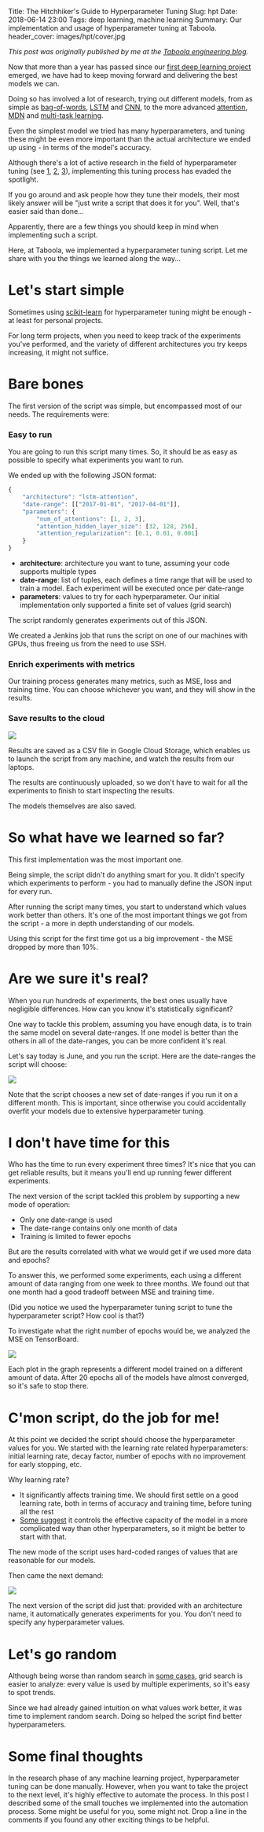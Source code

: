 Title: The Hitchhiker's Guide to Hyperparameter Tuning
Slug: hpt
Date: 2018-06-14 23:00
Tags: deep learning, machine learning
Summary: Our implementation and usage of hyperparameter tuning at Taboola.
header_cover: images/hpt/cover.jpg

*This post was originally published by me at the [Taboola engineering blog](https://engineering.taboola.com/hitchhikers-guide-hyperparameter-tuning/).*

Now that more than a year has passed since our [first deep learning project](http://engineering.taboola.com/deep-learning-from-prototype-to-production) emerged, we have had to keep moving forward and delivering the best models we can.

Doing so has involved a lot of research, trying out different models, from as simple as [bag-of-words](https://en.wikipedia.org/wiki/Bag-of-words_model), [LSTM](http://colah.github.io/posts/2015-08-Understanding-LSTMs/) and [CNN](https://en.wikipedia.org/wiki/Convolutional_neural_network), to the more advanced [attention](https://distill.pub/2016/augmented-rnns/), [MDN](http://publications.aston.ac.uk/373/1/NCRG_94_004.pdf) and [multi-task learning](http://ruder.io/multi-task/index.html).

Even the simplest model we tried has many hyperparameters, and tuning these might be even more important than the actual architecture we ended up using - in terms of the model's accuracy.

Although there's a lot of active research in the field of hyperparameter tuning (see [1](https://arxiv.org/pdf/1607.08316.pdf), [2](https://arxiv.org/pdf/1705.08520.pdf), [3](https://arxiv.org/pdf/1703.01785.pdf)), implementing this tuning process has evaded the spotlight.

If you go around and ask people how they tune their models, their most likely answer will be "just write a script that does it for you". Well, that's easier said than done...

Apparently, there are a few things you should keep in mind when implementing such a script.

Here, at Taboola, we implemented a hyperparameter tuning script. Let me share with you the things we learned along the way...

# Let's start simple
Sometimes using [scikit-learn](http://scikit-learn.org/stable/modules/grid_search.html) for hyperparameter tuning might be enough - at least for personal projects.

For long term projects, when you need to keep track of the experiments you've performed, and the variety of different architectures you try keeps increasing, it might not suffice.

# Bare bones
The first version of the script was simple, but encompassed most of our needs.
The requirements were:

### Easy to run
You are going to run this script many times. So, it should be as easy as possible to specify what experiments you want to run.

We ended up with the following JSON format:

```javascript
{
	"architecture": "lstm-attention",
	"date-range": [["2017-01-01", "2017-04-01"]],
	"parameters": {
		"num_of_attentions": [1, 2, 3],
		"attention_hidden_layer_size": [32, 128, 256],
		"attention_regularization": [0.1, 0.01, 0.001]
	}
}
```
- **architecture**: architecture you want to tune, assuming your code supports multiple types
- **date-range**: list of tuples, each defines a time range that will be used to train a model. Each experiment will be executed once per date-range
- **parameters**: values to try for each hyperparameter. Our initial implementation only supported a finite set of values (grid search)

The script randomly generates experiments out of this JSON.

We created a Jenkins job that runs the script on one of our machines with GPUs, thus freeing us from the need to use SSH.

### Enrich experiments with metrics
Our training process generates many metrics, such as MSE, loss and training time. You can choose whichever you want, and they will show in the results.

### Save results to the cloud
![](images/hpt/results.png)

Results are saved as a CSV file in Google Cloud Storage, which enables us to launch the script from any machine, and watch the results from our laptops.

The results are continuously uploaded, so we don't have to wait for all the experiments to finish to start inspecting the results.

The models themselves are also saved.

# So what have we learned so far?
This first implementation was the most important one.

Being simple, the script didn't do anything smart for you. It didn't specify which experiments to perform - you had to manually define the JSON input for every run.

After running the script many times, you start to understand which values work better than others. It's one of the most important things we got from the script - a more in depth understanding of our models.

Using this script for the first time got us a big improvement - the MSE dropped by more than 10%.

# Are we sure it's real?
When you run hundreds of experiments, the best ones usually have negligible differences. How can you know it's statistically significant?

One way to tackle this problem, assuming you have enough data, is to train the same model on several date-ranges. If one model is better than the others in all of the date-ranges, you can be more confident it's real.

Let's say today is June, and you run the script. Here are the date-ranges the script will choose:

![](images/hpt/date_ranges.png)

Note that the script chooses a new set of date-ranges if you run it on a different month. This is important, since otherwise you could accidentally overfit your models due to extensive hyperparameter tuning.

# I don't have time for this
Who has the time to run every experiment three times? It's nice that you can get reliable results, but it means you'll end up running fewer different experiments.

The next version of the script tackled this problem by supporting a new mode of operation:

- Only one date-range is used
- The date-range contains only one month of data
- Training is limited to fewer epochs

But are the results correlated with what we would get if we used more data and epochs?

To answer this, we performed some experiments, each using a different amount of data ranging from one week to three months. We found out that one month had a good tradeoff between MSE and training time.

(Did you notice we used the hyperparameter tuning script to tune the hyperparameter script? How cool is that?)

To investigate what the right number of epochs would be, we analyzed the MSE on TensorBoard.

![](images/hpt/short_mode_analysis.png)

Each plot in the graph represents a different model trained on a different amount of data. After 20 epochs all of the models have almost converged, so it's safe to stop there.

# C'mon script, do the job for me!
At this point we decided the script should choose the hyperparameter values for you.
We started with the learning rate related hyperparameters: initial learning rate, decay factor, number of epochs with no improvement for early stopping, etc.

Why learning rate?

- It significantly affects training time. We should first settle on a good learning rate, both in terms of accuracy and training time, before tuning all the rest
- [Some suggest](https://books.google.co.il/books?id=Np9SDQAAQBAJ&pg=PA417&dq=%22The+learning+rate+is+perhaps+the+most+important+hyperparameter.+If+you+have+time+to+tune+only+one+hyperparameter,+tune+the+learning+rate%22&hl=en&sa=X&ved=0ahUKEwj-kdXZn8bWAhWEbRQKHeAbAiMQ6AEIJDAA#v=onepage&q=%22The%20learning%20rate%20is%20perhaps%20the%20most%20important%20hyperparameter.%20If%20you%20have%20time%20to%20tune%20only%20one%20hyperparameter%2C%20tune%20the%20learning%20rate%22&f=false) it controls the effective capacity of the model in a more complicated way than other hyperparameters, so it might be better to start with that.

The new mode of the script uses hard-coded ranges of values that are reasonable for our models.

Then came the next demand:

![](images/hpt/tune_everything.jpg)

The next version of the script did just that: provided with an architecture name, it automatically generates experiments for you. You don't need to specify any hyperparameter values.

# Let's go random
Although being worse than random search in [some cases](http://www.jmlr.org/papers/volume13/bergstra12a/bergstra12a.pdf), grid search is easier to analyze: every value is used by multiple experiments, so it's easy to spot trends.

Since we had already gained intuition on what values work better, it was time to implement random search. Doing so helped the script find better hyperparameters.

# Some final thoughts
In the research phase of any machine learning project, hyperparameter tuning can be done manually. However, when you want to take the project to the next level, it's highly effective to automate the process. In this post I described some of the small touches we implemented into the automation process. Some might be useful for you, some might not. Drop a line in the comments if you found any other exciting things to be helpful.

